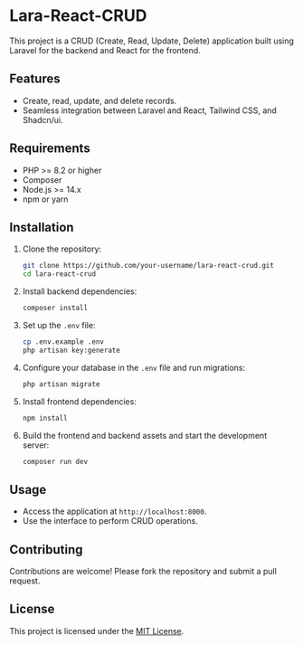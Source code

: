 # Lara-React-CRUD

This project is a CRUD (Create, Read, Update, Delete) application built using Laravel for the backend and React for the frontend.

## Features
- Create, read, update, and delete records.
- Seamless integration between Laravel and React, Tailwind CSS, and Shadcn/ui.

## Requirements
- PHP >= 8.2 or higher
- Composer
- Node.js >= 14.x
- npm or yarn

## Installation

1. Clone the repository:
    ```bash
    git clone https://github.com/your-username/lara-react-crud.git
    cd lara-react-crud
    ```

2. Install backend dependencies:
    ```bash
    composer install
    ```

3. Set up the `.env` file:
    ```bash
    cp .env.example .env
    php artisan key:generate
    ```

4. Configure your database in the `.env` file and run migrations:
    ```bash
    php artisan migrate
    ```

5. Install frontend dependencies:
    ```bash
    npm install
    ```

6. Build the frontend and backend assets and start the development server:
    ```bash
    composer run dev
    ```

## Usage
- Access the application at `http://localhost:8000`.
- Use the interface to perform CRUD operations.

## Contributing
Contributions are welcome! Please fork the repository and submit a pull request.

## License
This project is licensed under the [MIT License](LICENSE).